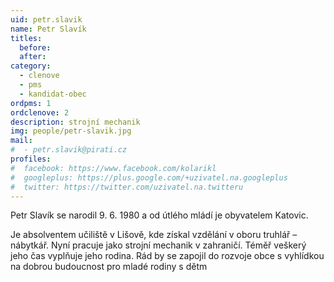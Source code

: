 ```yaml
---
uid: petr.slavik
name: Petr Slavík
titles:
  before:
  after:
category:
  - clenove
  - pms
  - kandidat-obec
ordpms: 1
ordclenove: 2
description: strojní mechanik
img: people/petr-slavik.jpg 
mail:
#  - petr.slavik@pirati.cz
profiles:
#  facebook: https://www.facebook.com/kolarikl
#  googleplus: https://plus.google.com/+uzivatel.na.googleplus
#  twitter: https://twitter.com/uzivatel.na.twitteru
---
```


Petr Slavík se narodil 9. 6. 1980 a od útlého mládí je obyvatelem Katovic. 

Je absolventem učiliště v Lišově, kde získal vzdělání v oboru truhlář – nábytkář. Nyní pracuje jako strojní mechanik v zahraničí. Téměř veškerý jeho čas vyplňuje jeho rodina. Rád by se zapojil do rozvoje obce s vyhlídkou na dobrou budoucnost pro mladé rodiny s dětm
